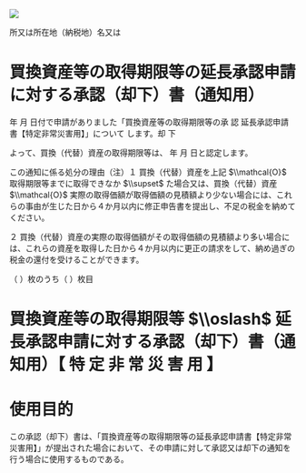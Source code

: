![](https://www.nta.go.jp/tmp/ce8ff4c0-3804-42a6-9ac8-854528b082f3/images/5f00ba99fa412a8c93e0fce521bdd0ef658bd5509e403b7183b96381b8a2582c.jpg)

所又は所在地（納税地）名又は

# 買換資産等の取得期限等の延長承認申請に対する承認（却下）書（通知用）

年 月 日付で申請がありました「買換資産等の取得期限等の承 認 延長承認申請書【特定非常災害用】」について します。却 下

よって、買換（代替）資産の取得期限等は、 年 月 日と認定します。

この通知に係る処分の理由（注）１ 買換（代替）資産を上記 $\\mathcal{O}$ 取得期限等までに取得できなか $\\supset$ た場合又は、買換（代替）資産 $\\mathcal{O}$ 実際の取得価額が取得価額の見積額より少ない場合には、これらの事由が生じた日から４か月以内に修正申告書を提出し、不足の税金を納めてください。

２ 買換（代替）資産の実際の取得価額がその取得価額の見積額より多い場合には、これらの資産を取得した日から４か月以内に更正の請求をして、納め過ぎの税金の還付を受けることができます。

（ ）枚のうち（ ）枚目

# 買換資産等の取得期限等 $\\oslash$ 延長承認申請に対する承認（却下）書（通知用）【 特 定 非 常 災 害 用 】

# 使用目的

この承認（却下）書は、「買換資産等の取得期限等の延長承認申請書【特定非常災害用】」が提出された場合において、その申請に対して承認又は却下の通知を行う場合に使用するものである。